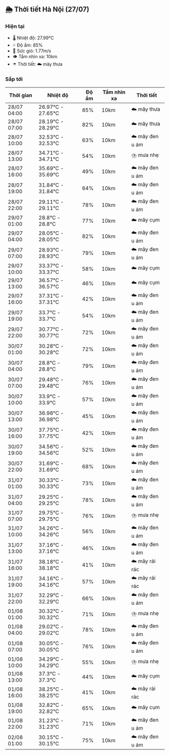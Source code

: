 ## 🌦️ Thời tiết Hà Nội (27/07)

### Hiện tại

- 🌡️ Nhiệt độ: 27.99℃
- 💦 Độ ẩm: 85%
- 💨 Sức gió: 1.77m/s
- 👁️ Tầm nhìn xa: 10km
- ☂️ Thời tiết: ☁️ mây thưa

### Sắp tới

| Thời gian | Nhiệt độ | Độ ẩm | Tầm nhìn xa | Thời tiết |
| --- | --- | --- | --- | --- |
| 28/07 04:00 | 26.97℃ - 27.65℃ | 85% | 10km | ☁️ mây thưa |
| 28/07 07:00 | 28.19℃ - 28.29℃ | 82% | 10km | ☁️ mây thưa |
| 28/07 10:00 | 32.53℃ - 32.53℃ | 63% | 10km | ☁️ mây đen u ám |
| 28/07 13:00 | 34.71℃ - 34.71℃ | 54% | 10km | ⛈️ mưa nhẹ |
| 28/07 16:00 | 35.69℃ - 35.69℃ | 49% | 10km | ☁️ mây đen u ám |
| 28/07 19:00 | 31.84℃ - 31.84℃ | 64% | 10km | ☁️ mây đen u ám |
| 28/07 22:00 | 29.11℃ - 29.11℃ | 78% | 10km | ☁️ mây đen u ám |
| 29/07 01:00 | 28.8℃ - 28.8℃ | 77% | 10km | ☁️ mây cụm |
| 29/07 04:00 | 28.05℃ - 28.05℃ | 82% | 10km | ☁️ mây đen u ám |
| 29/07 07:00 | 28.93℃ - 28.93℃ | 79% | 10km | ☁️ mây đen u ám |
| 29/07 10:00 | 33.37℃ - 33.37℃ | 58% | 10km | ☁️ mây cụm |
| 29/07 13:00 | 36.57℃ - 36.57℃ | 46% | 10km | ☁️ mây cụm |
| 29/07 16:00 | 37.31℃ - 37.31℃ | 42% | 10km | ☁️ mây đen u ám |
| 29/07 19:00 | 33.7℃ - 33.7℃ | 54% | 10km | ☁️ mây đen u ám |
| 29/07 22:00 | 30.77℃ - 30.77℃ | 72% | 10km | ☁️ mây đen u ám |
| 30/07 01:00 | 30.28℃ - 30.28℃ | 72% | 10km | ☁️ mây đen u ám |
| 30/07 04:00 | 28.8℃ - 28.8℃ | 79% | 10km | ☁️ mây đen u ám |
| 30/07 07:00 | 29.48℃ - 29.48℃ | 76% | 10km | ☁️ mây đen u ám |
| 30/07 10:00 | 33.9℃ - 33.9℃ | 57% | 10km | ☁️ mây đen u ám |
| 30/07 13:00 | 36.98℃ - 36.98℃ | 45% | 10km | ☁️ mây đen u ám |
| 30/07 16:00 | 37.75℃ - 37.75℃ | 42% | 10km | ☁️ mây đen u ám |
| 30/07 19:00 | 34.56℃ - 34.56℃ | 52% | 10km | ☁️ mây đen u ám |
| 30/07 22:00 | 31.69℃ - 31.69℃ | 68% | 10km | ☁️ mây đen u ám |
| 31/07 01:00 | 30.33℃ - 30.33℃ | 73% | 10km | ☁️ mây đen u ám |
| 31/07 04:00 | 29.25℃ - 29.25℃ | 78% | 10km | ☁️ mây đen u ám |
| 31/07 07:00 | 29.75℃ - 29.75℃ | 76% | 10km | ⛈️ mưa nhẹ |
| 31/07 10:00 | 34.26℃ - 34.26℃ | 56% | 10km | ☁️ mây đen u ám |
| 31/07 13:00 | 37.16℃ - 37.16℃ | 46% | 10km | ☁️ mây đen u ám |
| 31/07 16:00 | 38.18℃ - 38.18℃ | 41% | 10km | ☁️ mây rải rác |
| 31/07 19:00 | 34.16℃ - 34.16℃ | 57% | 10km | ☁️ mây rải rác |
| 31/07 22:00 | 32.29℃ - 32.29℃ | 66% | 10km | ☁️ mây đen u ám |
| 01/08 01:00 | 30.32℃ - 30.32℃ | 71% | 10km | ⛈️ mưa nhẹ |
| 01/08 04:00 | 29.02℃ - 29.02℃ | 78% | 10km | ☁️ mây đen u ám |
| 01/08 07:00 | 30.05℃ - 30.05℃ | 76% | 10km | ☁️ mây đen u ám |
| 01/08 10:00 | 34.29℃ - 34.29℃ | 55% | 10km | ⛈️ mưa nhẹ |
| 01/08 13:00 | 37.3℃ - 37.3℃ | 44% | 10km | ☁️ mây cụm |
| 01/08 16:00 | 38.25℃ - 38.25℃ | 41% | 10km | ☁️ mây rải rác |
| 01/08 19:00 | 32.82℃ - 32.82℃ | 65% | 10km | ☁️ mây cụm |
| 01/08 22:00 | 31.23℃ - 31.23℃ | 71% | 10km | ☁️ mây đen u ám |
| 02/08 01:00 | 30.15℃ - 30.15℃ | 75% | 10km | ☁️ mây đen u ám |

